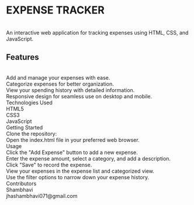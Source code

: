 <h1>EXPENSE TRACKER</h1>
<br>
An interactive web application for tracking expenses using HTML, CSS, and JavaScript.
<br>

<h2>Features</h2>
<br>
Add and manage your expenses with ease.
<br>
Categorize expenses for better organization.
<br>
View your spending history with detailed information.
<br>
Responsive design for seamless use on desktop and mobile.
<br>
Technologies Used
<br>
HTML5
<br>
CSS3
<br>
JavaScript
<br>
Getting Started
<br>
Clone the repository:
<br>
Open the index.html file in your preferred web browser.
<br>
Usage
<br>
Click the "Add Expense" button to add a new expense.
<br>
Enter the expense amount, select a category, and add a description.
<br>
Click "Save" to record the expense.
<br>
View your expenses in the expense list and categorized view.
<br>
Use the filter options to narrow down your expense history.
<br>
Contributors
<br>
Shambhavi
<br>
jhashambhavi071@gmail.com
